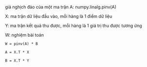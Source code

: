 giả nghịch đảo của một ma trận A:
	numpy.linalg.pinv(A)

X: ma trận dữ liệu đầu vào, mỗi hàng là 1 điểm dữ liệu

Y: ma trận kết quả thu được, mỗi hàng là 1 giá trị thu được tương ứng

W: nghiệm bài toán

	W = pinv(A) * B

	A = X.T * X

	B = X.T * Y
